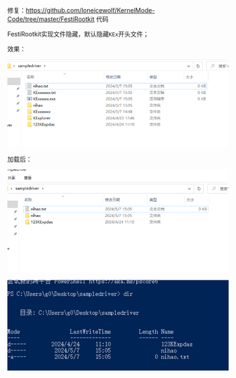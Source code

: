 修复：https://github.com/loneicewolf/KernelMode-Code/tree/master/FestiRootkit 代码

FestiRootkit实现文件隐藏，默认隐藏``KEx``开头文件；

效果：

![image-20240507190009606](readme.assets/image-20240507190009606.png)

加载后：

![image-20240507185952131](readme.assets/image-20240507185952131.png)

![image-20240507190036128](readme.assets/image-20240507190036128.png)